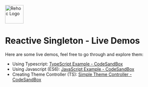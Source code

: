 <img src='https://user-images.githubusercontent.com/3761994/88225017-2f31fd80-cc40-11ea-867d-5f0b7bdfd23c.jpg' height='60' alt='Rehoc Logo' />

# Reactive Singleton - Live Demos

Here are some live demos, feel free to go through and explore them:

- Using Typescript: [TypeScript Example - CodeSandBox](https://codesandbox.io/s/reactive-singleton-typescript-ibfu3)
- Using Javascript (ES6): [JavaScript Example - CodeSandBox](https://codesandbox.io/s/reactive-singleton-javascript-39mmq)
- Creating Theme Controller (TS): [Simple Theme Controller - CodeSandBox](https://codesandbox.io/s/theme-reactive-singleton-2oxxr)
